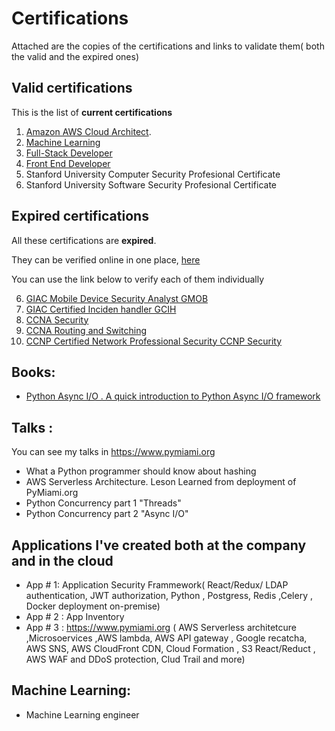 # Certifications

Attached are the copies of the certifications and links to validate them( both the valid and the expired ones)

## Valid certifications

This is the list of **current certifications**

  1. [Amazon AWS  Cloud  Architect](https://confirm.udacity.com/3CTKXSDA).
  2. [Machine Learning](https://graduation.udacity.com/confirm/5H6DR2VH)
  3. [Full-Stack Developer](https://graduation.udacity.com/confirm/SJTMAG6K)
  4. [Front End Developer](https://graduation.udacity.com/confirm/CC3KGSDH)
  5. Stanford University Computer Security Profesional Certificate
  6. Stanford University Software Security Profesional Certificate

## Expired certifications

All these certifications are **expired**.

They  can be verified online in one place,   [here](https://www.youracclaim.com/users/david-gutierrez.38d9e4cb)

You can use the link below to verify each of them individually

  6.  [GIAC Mobile Device Security Analyst GMOB](https://www.youracclaim.com/earner/earned/badge/ce78cded-228f-453a-a199-f54e996b459e)
  7.  [GIAC Certified Inciden handler GCIH](https://www.youracclaim.com/badges/287c877a-26ce-49bf-9768-5cbffd4a1433)
  8.  [CCNA Security](https://www.youracclaim.com/badges/30459488-4047-4857-a782-491457fd8537)
  9.  [CCNA Routing and Switching](https://www.youracclaim.com/badges/44b6650a-5103-420f-a838-b6379795aa9c)
  10. [CCNP Certified Network Professional Security CCNP Security](https://www.youracclaim.com/badges/b9e214b1-a11d-40b1-a508-5ec3f8503e77)


## Books:

- [Python Async I/O . A quick introduction to Python Async I/O framework](https://www.amazon.com/Python-Async-quick-introduction-Concurrency-ebook/dp/B08B8WG3M8)

## Talks :

You can see my talks in https://www.pymiami.org

 - What a Python programmer should know about hashing
 - AWS Serverless Architecture. Leson Learned from deployment of PyMiami.org
 - Python Concurrency part 1 "Threads"
 - Python Concurrency part 2 "Async I/O"

## Applications I've created both  at the company and in the cloud

- App # 1: Application Security Frammework( React/Redux/ LDAP authentication, JWT authorization, Python , Postgress, Redis ,Celery , Docker deployment on-premise)
- App # 2 : App Inventory
- App # 3 : https://www.pymiami.org ( AWS Serverless architetcure ,Microsoervices ,AWS lambda, AWS API gateway , Google recatcha, AWS SNS, AWS CloudFront CDN,  Cloud Formation , S3  React/Reduct , AWS WAF and DDoS protection, Clud Trail and more)

## Machine Learning:

  - Machine Learning engineer 

